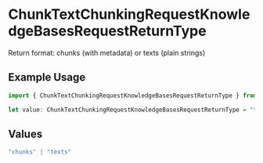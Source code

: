 # ChunkTextChunkingRequestKnowledgeBasesRequestReturnType

Return format: chunks (with metadata) or texts (plain strings)

## Example Usage

```typescript
import { ChunkTextChunkingRequestKnowledgeBasesRequestReturnType } from "@orq-ai/node/models/operations";

let value: ChunkTextChunkingRequestKnowledgeBasesRequestReturnType = "texts";
```

## Values

```typescript
"chunks" | "texts"
```